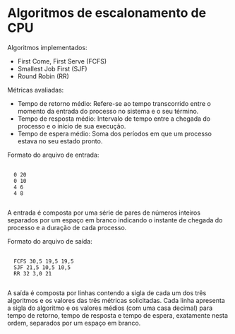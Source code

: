 Algoritmos de escalonamento de CPU
==

Algoritmos implementados:

* First Come, First Serve (FCFS)
* Smallest Job First (SJF)
* Round Robin (RR)


Métricas avaliadas:

* Tempo de retorno médio: Refere-se ao tempo transcorrido entre o momento da entrada do processo no sistema e o seu término.
* Tempo de resposta médio: Intervalo de tempo entre a chegada do processo e o início de sua execução.
* Tempo de espera médio: Soma dos períodos em que um processo estava no seu estado pronto.

Formato do arquivo de entrada:

<pre>
  <code>
  0 20
  0 10
  4 6
  4 8
  </code>
</pre>

A entrada é composta por uma série de pares de números inteiros separados por um espaço em branco indicando o instante de chegada do processo e a duração de cada processo.


Formato do arquivo de saída:

<pre>
  <code>
  FCFS 30,5 19,5 19,5
  SJF 21,5 10,5 10,5
  RR 32 3,0 21
  </code>
</pre>


A saída é composta por linhas contendo a sigla de cada um dos três algoritmos e os valores das três métricas solicitadas. Cada linha apresenta a sigla do algoritmo e os valores médios (com uma casa decimal) para tempo de retorno, tempo de resposta e tempo de espera, exatamente nesta ordem, separados por um espaço em branco.
